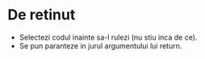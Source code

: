 De retinut
==========
   * Selectezi codul inainte sa-l rulezi (nu stiu inca de ce).
   * Se pun paranteze in jurul argumentului lui return.
